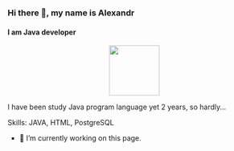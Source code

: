 ### Hi there 👋, my name is Alexandr
#### I am Java developer
<div id="header" align="center">
  <img src="https://media.giphy.com/media/M9gbBd9nbDrOTu1Mqx/giphy.gif" width="100"/>
</div>

I have been study Java program language yet 2 years, so hardly...

Skills: JAVA, HTML, PostgreSQL

- 🔭 I’m currently working on this page. 





